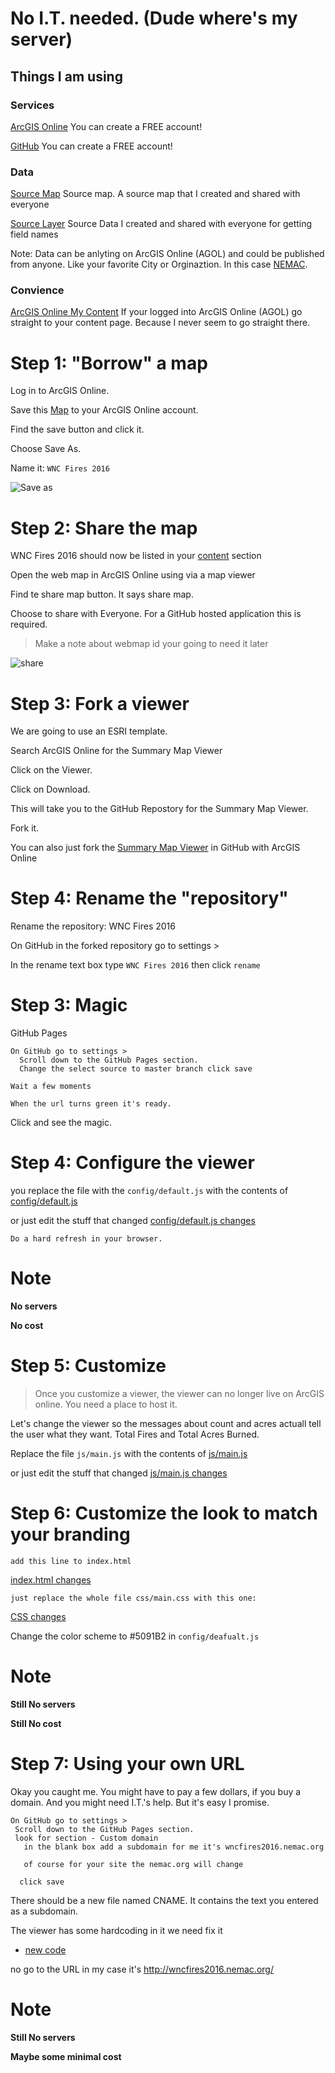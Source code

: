 
# No I.T. needed. (Dude where's my server)

## Things I am using

### Services
[ArcGIS Online](http://www.arcgis.com/)
You can create a FREE account!

[GitHub](https://github.com/)
You can create a FREE account!


### Data

 [Source Map](http://www.arcgis.com/home/webmap/viewer.html?webmap=7a1f7ebd8d7f429b94335e8890561c4d)
 Source map.  A source map that I created and shared with everyone
 
[Source Layer](http://services1.arcgis.com/PwLrOgCfU0cYShcG/arcgis/rest/services/wnc_fires_2016/FeatureServer/1)
Source Data I created and shared with everyone for getting field names

Note: Data can be anlyting on ArcGIS Online (AGOL) and could be published from anyone. Like your favorite City or Orginaztion. In this case [NEMAC](https://nemac.unca.edu/).

### Convience
[ArcGIS Online My Content](http://www.arcgis.com/home/content.html)
If your logged into ArcGIS Online (AGOL) go straight to your content page.  Because I never seem to go straight there.


# Step 1: "Borrow" a map

Log in to ArcGIS Online.

Save this [Map](http://www.arcgis.com/home/webmap/viewer.html?webmap=7a1f7ebd8d7f429b94335e8890561c4d) to your ArcGIS Online account.

Find the save button and click it.

Choose Save As.

Name it: ```WNC Fires 2016```

![Save as](https://docs.google.com/uc?id=0BykF_bN9fsvITXBKVWozUXRYRFk)


# Step 2: Share the map

WNC Fires 2016 should now be listed in your [content](http://www.arcgis.com/home/content.html) section

Open the web map in ArcGIS Online using via a map viewer

Find te share map button. It says share map.

Choose to share with Everyone.  For a GitHub hosted application this is required.

> Make a note about webmap id your going to need it later

![share](https://docs.google.com/uc?id=0BykF_bN9fsvITHBReHBleFI4SHc)

# Step 3: Fork a viewer

We are going to use an ESRI template.  

Search ArcGIS Online for the Summary Map Viewer 

Click on the Viewer.

Click on Download.

This will take you to the GitHub Repostory for the Summary Map Viewer.

Fork it.

You can also just fork the [Summary Map Viewer](https://github.com/Esri/summary-viewer-template) in GitHub with ArcGIS Online


# Step 4: Rename the "repository"

Rename the repository:  WNC Fires 2016 

On GitHub in the forked repository go to settings >  


  In the rename text box type ```WNC Fires 2016```
  then click ```rename```


# Step 3: Magic

GitHub Pages

```
On GitHub go to settings >
  Scroll down to the GitHub Pages section.
  Change the select source to master branch click save
```

```
Wait a few moments
```

```
When the url turns green it's ready.  
```

Click and see the magic.


# Step 4: Configure the viewer


you replace the file with the ```config/default.js``` with the contents of 
[config/default.js](https://gist.github.com/daveism/f05a1c146d9d3f41e31efb0757e7dfce)


or just edit the stuff that changed
[config/default.js changes](https://gist.github.com/daveism/f05a1c146d9d3f41e31efb0757e7dfce/revisions)


```
Do a hard refresh in your browser.
```

# Note

**No servers**

**No cost**


# Step 5: Customize
> Once  you customize a viewer, the viewer can no longer live on ArcGIS online. 
> You need a place to host it.


Let's change the viewer so the messages about count and acres actuall tell the user what they want.  Total Fires and Total Acres Burned. 

Replace the file ```js/main.js``` with the contents of 
[js/main.js](https://gist.github.com/daveism/981289ab2730a7f1f148e6b991ef7020)

or just edit the stuff that changed
[js/main.js changes](https://gist.github.com/daveism/981289ab2730a7f1f148e6b991ef7020/revisions)

# Step 6: Customize the look to match your branding

```
add this line to index.html
```

[index.html changes](https://gist.github.com/daveism/9d02902697ffc62f4ccc4f67b7ce011e#file-ncgis-2017-index-no-dns-html-L16)

```
just replace the whole file css/main.css with this one:
```

[CSS changes](https://gist.github.com/daveism/aa4af8c979021671d9ec6ab37d729a60)


Change the color scheme to #5091B2 in ```config/deafualt.js```

# Note

**Still No servers**

**Still No cost**

# Step 7: Using your own URL

Okay you caught me.  You might have to pay a few dollars, if you buy a domain. And you might need I.T.'s help. But it's easy I promise.


```
On GitHub go to settings >
 Scroll down to the GitHub Pages section.
 look for section - Custom domain
   in the blank box add a subdomain for me it's wncfires2016.nemac.org
   
   of course for your site the nemac.org will change

  click save
```

There should be a new file named CNAME.  It contains the text you entered as a subdomain.

The viewer has some hardcoding in it we need fix it

- [new code](https://gist.github.com/daveism/d9d2cf2d34c5ee9b540ec5ca8abf4dab/revisions)

no go to the URL in my case it's http://wncfires2016.nemac.org/

# Note

**Still No servers**

**Maybe some minimal cost**
